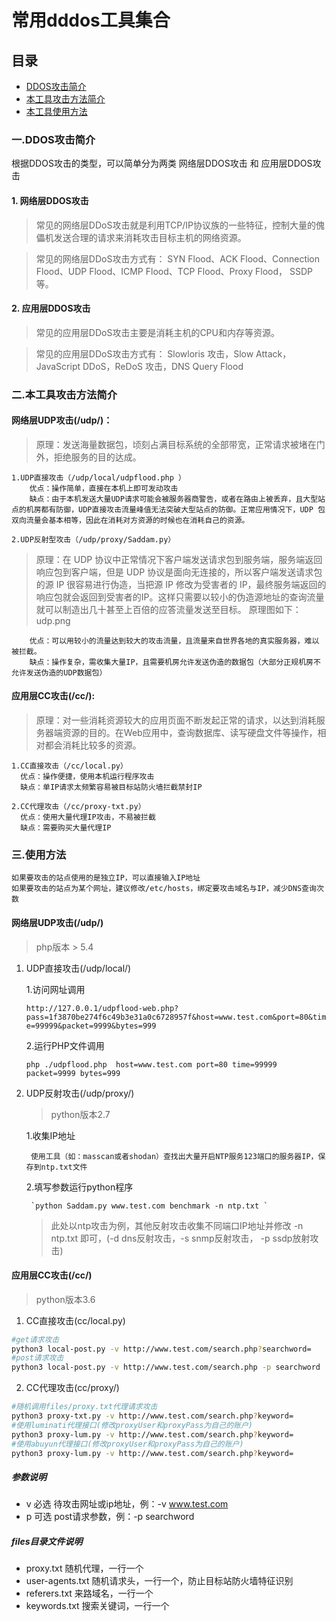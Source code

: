 # 常用dddos工具集合
## 目录
* [DDOS攻击简介](#DDOS攻击简介)
* [本工具攻击方法简介](#本工具攻击方法简介)
* [本工具使用方法](#使用方法)


### 一.DDOS攻击简介

 根据DDOS攻击的类型，可以简单分为两类 网络层DDOS攻击 和 应用层DDOS攻击

#### 1. 网络层DDOS攻击
>常见的网络层DDoS攻击就是利用TCP/IP协议族的一些特征，控制大量的傀儡机发送合理的请求来消耗攻击目标主机的网络资源。

>常见的网络层DDoS攻击方式有：
SYN Flood、ACK Flood、Connection Flood、UDP Flood、ICMP Flood、TCP Flood、Proxy Flood， SSDP等。

#### 2. 应用层DDOS攻击
 >常见的应用层DDoS攻击主要是消耗主机的CPU和内存等资源。

 >常见的应用层DDoS攻击方式有：
Slowloris 攻击，Slow Attack，JavaScript DDoS，ReDoS 攻击，DNS Query Flood

### 二.本工具攻击方法简介

#### 网络层UDP攻击(/udp/)：

>原理：发送海量数据包，顷刻占满目标系统的全部带宽，正常请求被堵在门外，拒绝服务的目的达成。

    1.UDP直接攻击（/udp/local/udpflood.php ）
        优点：操作简单，直接在本机上即可发动攻击
        缺点：由于本机发送大量UDP请求可能会被服务器商警告，或者在路由上被丢弃，且大型站点的机房都有防御，UDP直接攻击流量峰值无法突破大型站点的防御。正常应用情况下，UDP 包双向流量会基本相等，因此在消耗对方资源的时候也在消耗自己的资源。

    2.UDP反射型攻击（/udp/proxy/Saddam.py）

>原理：在 UDP 协议中正常情况下客户端发送请求包到服务端，服务端返回响应包到客户端，但是 UDP 协议是面向无连接的，所以客户端发送请求包的源 IP 很容易进行伪造，当把源 IP 修改为受害者的 IP，最终服务端返回的响应包就会返回到受害者的IP。这样只需要以较小的伪造源地址的查询流量就可以制造出几十甚至上百倍的应答流量发送至目标。
    原理图如下：
    udp.png

        优点：可以用较小的流量达到较大的攻击流量，且流量来自世界各地的真实服务器，难以被拦截。
        缺点：操作复杂，需收集大量IP，且需要机房允许发送伪造的数据包（大部分正规机房不允许发送伪造的UDP数据包）

#### 应用层CC攻击(/cc/):

> 原理：对一些消耗资源较大的应用页面不断发起正常的请求，以达到消耗服务器端资源的目的。在Web应用中，查询数据库、读写硬盘文件等操作，相对都会消耗比较多的资源。

    1.CC直接攻击（/cc/local.py）
      优点：操作便捷，使用本机运行程序攻击
      缺点：单IP请求太频繁容易被目标站防火墙拦截禁封IP

    2.CC代理攻击（/cc/proxy-txt.py）
      优点：使用大量代理IP攻击，不易被拦截
      缺点：需要购买大量代理IP

### 三.使用方法
    如果要攻击的站点使用的是独立IP，可以直接输入IP地址
    如果要攻击的站点为某个网址，建议修改/etc/hosts，绑定要攻击域名与IP，减少DNS查询次数

#### 网络层UDP攻击(/udp/)
> php版本 > 5.4
1. UDP直接攻击(/udp/local/)

    1.访问网址调用

    `http://127.0.0.1/udpflood-web.php?pass=1f3870be274f6c49b3e31a0c6728957f&host=www.test.com&port=80&time=99999&packet=9999&bytes=999`

    2.运行PHP文件调用

    `php ./udpflood.php  host=www.test.com port=80 time=99999 packet=9999 bytes=999`

2. UDP反射攻击(/udp/proxy/)
    > python版本2.7

    1.收集IP地址

        使用工具（如：masscan或者shodan）查找出大量开启NTP服务123端口的服务器IP，保存到ntp.txt文件
    2.填写参数运行python程序

        `python Saddam.py www.test.com benchmark -n ntp.txt `

    > 此处以ntp攻击为例，其他反射攻击收集不同端口IP地址并修改 -n ntp.txt 即可，(-d dns反射攻击，-s snmp反射攻击， -p ssdp放射攻击)

#### 应用层CC攻击(/cc/)
> python版本3.6
1. CC直接攻击(cc/local.py)
```sh
#get请求攻击 
python3 local-post.py -v http://www.test.com/search.php?searchword=
#post请求攻击 
python3 local-post.py -v http://www.test.com/search.php -p searchword
```

2. CC代理攻击(cc/proxy/)
```sh
#随机调用files/proxy.txt代理请求攻击 
python3 proxy-txt.py -v http://www.test.com/search.php?keyword=
#使用luminati代理接口(修改proxyUser和proxyPass为自己的账户)
python3 proxy-lum.py -v http://www.test.com/search.php?keyword=
#使用abuyun代理接口(修改proxyUser和proxyPass为自己的账户)
python3 proxy-lum.py -v http://www.test.com/search.php?keyword=
```

##### 参数说明
- v 必选 待攻击网址或ip地址，例：-v www.test.com
- p 可选 post请求参数，例：-p searchword

##### files目录文件说明
- proxy.txt 随机代理，一行一个
- user-agents.txt 随机请求头，一行一个，防止目标站防火墙特征识别
- referers.txt 来路域名，一行一个
- keywords.txt 搜索关键词，一行一个
